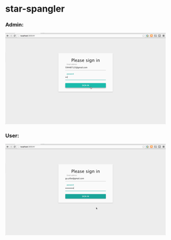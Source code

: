 # star-spangler

### Admin:  
<img src="https://raw.githubusercontent.com/YGYOOO/star-spangler/master/screenshots/2.gif" width="700">

### User:  
<img src="https://raw.githubusercontent.com/YGYOOO/star-spangler/master/screenshots/3.gif" width="700">
